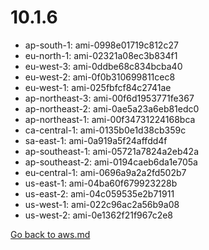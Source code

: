 
 # 10.1.6
- ap-south-1: ami-0998e01719c812c27
- eu-north-1: ami-02321a08ec3b834f1
- eu-west-3: ami-0ddbe68c834bcba40
- eu-west-2: ami-0f0b310699811cec8
- eu-west-1: ami-025fbfcf84c2741ae
- ap-northeast-3: ami-00f6d1953771fe367
- ap-northeast-2: ami-0ae5a23a6eb81edc0
- ap-northeast-1: ami-00f34731224168bca
- ca-central-1: ami-0135b0e1d38cb359c
- sa-east-1: ami-0a919a5f24affdd4f
- ap-southeast-1: ami-05721a7824a2eb42a
- ap-southeast-2: ami-0194caeb6da1e705a
- eu-central-1: ami-0696a9a2a2fd502b7
- us-east-1: ami-04ba60f679923228b
- us-east-2: ami-04c059535e2b71911
- us-west-1: ami-022c96ac2a56b9a08
- us-west-2: ami-0e1362f21f967c2e8

[Go back to aws.md](../../aws.md) 
